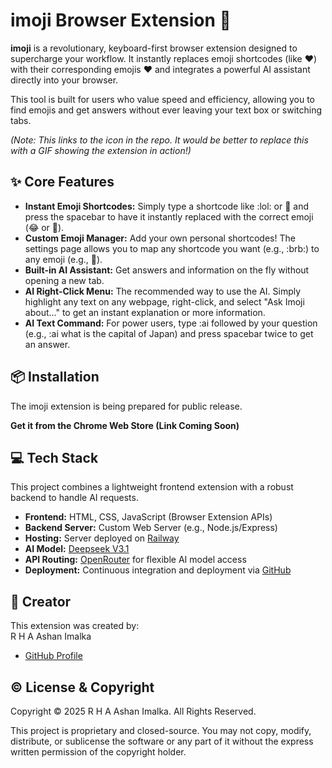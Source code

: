 # **imoji Browser Extension 🚀**

**imoji** is a revolutionary, keyboard-first browser extension designed to supercharge your workflow. It instantly replaces emoji shortcodes (like :heart:) with their corresponding emojis ❤️ and integrates a powerful AI assistant directly into your browser.

This tool is built for users who value speed and efficiency, allowing you to find emojis and get answers without ever leaving your text box or switching tabs.

*(Note: This links to the icon in the repo. It would be better to replace this with a GIF showing the extension in action\!)*

## **✨ Core Features**

* **Instant Emoji Shortcodes:** Simply type a shortcode like :lol: or :rocket: and press the spacebar to have it instantly replaced with the correct emoji (😂 or 🚀).  
* **Custom Emoji Manager:** Add your own personal shortcodes\! The settings page allows you to map any shortcode you want (e.g., :brb:) to any emoji (e.g., 💨).  
* **Built-in AI Assistant:** Get answers and information on the fly without opening a new tab.  
* **AI Right-Click Menu:** The recommended way to use the AI. Simply highlight any text on any webpage, right-click, and select "Ask Imoji about..." to get an instant explanation or more information.  
* **AI Text Command:** For power users, type :ai followed by your question (e.g., :ai what is the capital of Japan) and press spacebar twice to get an answer.

## **📦 Installation**

The imoji extension is being prepared for public release.

**Get it from the Chrome Web Store (Link Coming Soon)**

## **💻 Tech Stack**

This project combines a lightweight frontend extension with a robust backend to handle AI requests.

* **Frontend:** HTML, CSS, JavaScript (Browser Extension APIs)  
* **Backend Server:** Custom Web Server (e.g., Node.js/Express)  
* **Hosting:** Server deployed on [Railway](https://railway.app/)  
* **AI Model:** [Deepseek V3.1](https://www.deepseek.com/)  
* **API Routing:** [OpenRouter](https://openrouter.ai/) for flexible AI model access  
* **Deployment:** Continuous integration and deployment via [GitHub](https://github.com/)

## **👤 Creator**

This extension was created by:  
R H A Ashan Imalka

* [GitHub Profile](https://github.com/scxr-dev)

## **© License & Copyright**

Copyright © 2025 R H A Ashan Imalka. All Rights Reserved.

This project is proprietary and closed-source. You may not copy, modify, distribute, or sublicense the software or any part of it without the express written permission of the copyright holder.